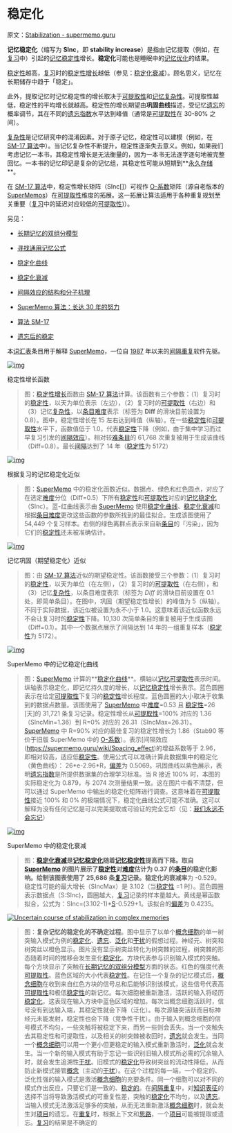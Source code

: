 # 稳定化

原文：[Stabilization - supermemo.guru](https://supermemo.guru/wiki/Stabilization)

**记忆稳定化**（缩写为 **SInc**，即 **stability increase**）是指由记忆提取（例如，在[复习](https://supermemo.guru/wiki/Review)中）引起的[记忆稳定性](https://supermemo.guru/wiki/Memory_stability)增长。**稳定化**可能也是睡眠中的[记忆优化](https://supermemo.guru/wiki/Memory_optimization)的结果。

[稳定性](https://supermemo.guru/wiki/Stability)越高，[复习](https://supermemo.guru/wiki/Review)时的[稳定性增长](https://supermemo.guru/wiki/Stability_increase)越低（参见：[稳定化衰减](https://supermemo.guru/wiki/Stabilization_decay)）。顾名思义，记忆在长期储存中趋于「稳定」。

此外，提取记忆时记忆稳定性的增长取决于[可提取性](https://supermemo.guru/wiki/Retrievability)和[记忆复杂性](https://supermemo.guru/wiki/Memory_complexity)。可提取性越低，稳定性的平均增长就越高。稳定性的增长期望由**巩固曲线**描述，受记忆[遗忘](https://supermemo.guru/wiki/Lapse)的概率调节，其在不同的[遗忘指数](https://supermemo.guru/wiki/Forgetting_index)水平达到峰值（通常是[可提取性](https://supermemo.guru/wiki/Retrievability)在 30-80% 之间）。

[复杂性](https://supermemo.guru/wiki/Complexity)是记忆研究中的混淆因素。对于原子记忆，稳定性可以建模（例如，在 [SM-17 算法](https://supermemo.guru/wiki/Algorithm_SM-17)中）。当记忆复杂性不断提升，稳定性逐渐失去意义。例如，如果我们考虑记忆一本书，其稳定性增长是无法衡量的，因为一本书无法逐字逐句地被完整回忆。一本书的记忆印记是复杂的记忆组，其稳定性可能从短期到**[永久存储](https://supermemo.guru/wiki/Permastore)**。

在 [SM-17 算法](https://supermemo.guru/wiki/Algorithm_SM-17)中，稳定性增长矩阵（SInc[]）可视作 [O-系数](https://supermemo.guru/wiki/Optimum_factor)矩阵（源自老版本的 [SuperMemos](https://supermemo.guru/wiki/SuperMemo)）在[可提取性](https://supermemo.guru/wiki/Retrievability)维度的拓展。这一拓展让算法适用于各种重复规划至关重要（[复习](https://supermemo.guru/wiki/Review)中的延迟对应较低的[可提取性](https://supermemo.guru/wiki/Retrievability))）。

另见：

- [长期记忆的双组分模型](https://supermemo.guru/wiki/Two_component_model_of_long-term_memory)

- [寻找通用记忆公式](https://supermemo.guru/wiki/Search_for_a_universal_memory_formula)

- [稳定化曲线](https://supermemo.guru/wiki/Stabilization_curve)

- [稳定化衰减](https://supermemo.guru/wiki/Stabilization_decay)

- [间隔效应的结构和分子机理](https://supermemo.guru/wiki/Structural_and_molecular_mechanisms_of_the_spacing_effect)

- [SuperMemo 算法：长达 30 年的努力](https://supermemo.guru/wiki/SuperMemo_Algorithm:_30-year-long_labor)

- [算法 SM-17](https://supermemo.guru/wiki/Algorithm_SM-17)

- [遗忘后的稳定](https://supermemo.guru/wiki/Post-lapse_stability)

本[词汇表](https://supermemo.guru/wiki/Glossary)条目用于解释 [SuperMemo](https://supermemo.guru/wiki/SuperMemo_Guru)，一位自 [1987](https://supermemo.guru/wiki/History_of_spaced_repetition_(print)) 年以来的[间隔重复](https://supermemo.guru/wiki/Spaced_repetition)软件先驱。

[![img](https://supermemo.guru/images/thumb/2/2b/Stability_increase_function.png/500px-Stability_increase_function.png)](https://supermemo.guru/wiki/File:Stability_increase_function.png)

稳定性增长函数

> 图：[稳定性增长](https://supermemo.guru/wiki/Stability_increase)函数由 [SM-17 算法](https://supermemo.guru/wiki/Algorithm_SM-17)计算。该函数有三个参数：（1）复习时的[稳定性](https://supermemo.guru/wiki/Stability)，以天为单位表示（左边），（2）复习时的[可提取性](https://supermemo.guru/wiki/Retrievability)（右边）和（3）记忆[复杂性](https://supermemo.guru/wiki/Complexity)，以[条目](https://supermemo.guru/wiki/Item)[难度](https://supermemo.guru/wiki/Difficulty)表示（标签为 **Diff** 的滑块目前设置为 0.8）。图中，稳定性增长在 15 左右达到峰值（纵轴）。在一些[稳定性](https://supermemo.guru/wiki/Stability)和[可提取性](https://supermemo.guru/wiki/Retrievability)水平下，函数值低于 1.0，代表[稳定性](https://supermemo.guru/wiki/Stability)下降（例如，由于集中学习而过早复习引发的[间隔效应](https://supermemo.guru/wiki/Spacing_effect)）。相对较[难](https://supermemo.guru/wiki/Difficulty)[条目](https://supermemo.guru/wiki/Item)的 61,768 次重复被用于生成该曲线（Diff=0.8）。最长[间隔](https://supermemo.guru/wiki/Interval)达到了 14 年（[稳定性](https://supermemo.guru/wiki/Stability)为 5172）

[![img](https://supermemo.guru/images/thumb/9/97/Approximation_of_memory_stabilization.png/500px-Approximation_of_memory_stabilization.png)](https://supermemo.guru/wiki/File:Approximation_of_memory_stabilization.png)

根据复习的记忆稳定化近似

> 图：[SuperMemo](https://supermemo.guru/wiki/SuperMemo) 中的稳定化函数近似。数据点、绿色和红色圆点，对应了在选定[难度](https://supermemo.guru/wiki/Difficulty)分位（Diff=0.5）下所有[稳定性](https://supermemo.guru/wiki/Stability)和[可提取性](https://supermemo.guru/wiki/Retrievability)对应的[记忆稳定化](https://supermemo.guru/wiki/Memory_stabilization)（SInc）。蓝-红曲线表示由 [SuperMemo](https://supermemo.guru/wiki/SuperMemo) 使用[稳定化曲线](https://supermemo.guru/wiki/Stabilization_curve)、[稳定化衰减](https://supermemo.guru/wiki/Stabilization_decay)和根据[条目](https://supermemo.guru/wiki/Item)[难度](https://supermemo.guru/wiki/Difficulty)更改这些函数的参数所找到的最佳拟合。生成该图使用了 54,449 个复习样本。右侧的绿色离群点表示来自新[条目](https://supermemo.guru/wiki/Item)的「污染」，因为它们的[稳定性](https://supermemo.guru/wiki/Stability)还未被准确估计。

[![img](https://supermemo.guru/images/thumb/c/c6/Stability_increase_function_approximation.jpg/500px-Stability_increase_function_approximation.jpg)](https://supermemo.guru/wiki/File:Stability_increase_function_approximation.jpg)

记忆巩固（期望稳定化）近似

> 图：由 [SM-17 算法](https://supermemo.guru/wiki/Algorithm_SM-17)近似的期望稳定性。该函数接受三个参数：（1）复习时的[稳定性](https://supermemo.guru/wiki/Stability)，以天为单位（在左侧），（2）复习时的[可提取性](https://supermemo.guru/wiki/Retrievability)（在右侧），和（3）记忆[复杂性](https://supermemo.guru/wiki/Complexity)，以条目难度表示（标签为 *Diff* 的滑块目前设置在 0.1 处，即简单条目）。在图中，巩固（期望稳定性增长）的峰值为 5（纵轴）。不同于实际数据，该近似被设置为永不小于 1.0。这意味着该近似函数永远不会让复习时的[稳定性](https://supermemo.guru/wiki/Stability)下降。10,130 次简单条目的重复被用于生成该图（Diff=0.1）。其中一个数据点展示了间隔达到 14 年的一组重复样本（[稳定性](https://supermemo.guru/wiki/Stability)为 5172）。

[![img](https://supermemo.guru/images/thumb/d/d7/Memory_stabilization_curve.png/500px-Memory_stabilization_curve.png)](https://supermemo.guru/wiki/File:Memory_stabilization_curve.png)

SuperMemo 中的记忆稳定化曲线

> 图：[SuperMemo](https://supermemo.guru/wiki/SuperMemo) 计算的**[稳定化曲线](https://supermemo.guru/wiki/Stabilization_curve)**。横轴以[记忆可提取性](https://supermemo.guru/wiki/Memory_retrievability)表示时间。纵轴表示稳定化，即记忆持久度的增长，以[记忆稳定性](https://supermemo.guru/wiki/Memory_stability)增长表示。蓝色圆圈表示在给定[可提取性](https://supermemo.guru/wiki/Retrievability)下复习的[稳定性](https://supermemo.guru/wiki/Stability)增长程度。蓝色圆圈的大小取决于收集到的数据点数量。该图使用了 [SuperMemo](https://supermemo.guru/wiki/SuperMemo) 中[难度](https://supermemo.guru/wiki/Difficulty)=0.53 且 [稳定性](https://supermemo.guru/wiki/Stability)=26 [天]的 31,721 条复习记录。稳定性增长从[可提取性](https://supermemo.guru/wiki/Retrievability)=100% 对应的 1.36（SIncMin=1.36）到 R=0% 对应的 26.31（SIncMax=26.31）。[SuperMemo](https://supermemo.guru/wiki/SuperMemo) 中 R=90% 对应的最佳复习的稳定性增长为 1.86（Stab90 等价于旧版 SuperMemo 中的 [O-系数](https://supermemo.guru/wiki/O-Factor)）。表示[间隔效应(https://supermemo.guru/wiki/Spacing_effect)的增益系数等于 2.96，即相对较高，适应低[稳定性](https://supermemo.guru/wiki/Stability)。使用公式可以准确计算此数据集中的稳定化（黄色曲线）： 26\*e-2.96\*R，[偏差](https://supermemo.guru/wiki/Deviation)为 0.5069。巩固曲线以紫色展示，表明[遗忘指数](https://supermemo.guru/wiki/Forgetting_index)是所提供数据集的合理学习标准。当 R 接近 100% 时，本图的实际稳定化为 0.879，与 2074 次测量结果一致。这在图片中看不清楚，但可以通过 SuperMemo 中输出的稳定化矩阵进行调查。这意味着在[可提取性](https://supermemo.guru/wiki/Retrievability)接近 100% 和 0% 的极端情况下，稳定化曲线公式可能不准确。这可以解释为没有任何记忆是可以完美提取或可验证的完全忘却（见：[我们永远不会忘记](https://supermemo.guru/wiki/We_never_forget)）

[![img](https://supermemo.guru/images/thumb/4/4f/Stabilization_decay.png/500px-Stabilization_decay.png)](https://supermemo.guru/wiki/File:Stabilization_decay.png)

SuperMemo 中的稳定化衰减

> 图：**[稳定化衰减](https://supermemo.guru/wiki/Stabilization_decay)**是**[记忆稳定化](https://supermemo.guru/wiki/Memory_stabilization)**随着**[记忆稳定性](https://supermemo.guru/wiki/Memory_stability)**提高而下降。取自 [SuperMemo](https://supermemo.guru/wiki/SuperMemo) 的图片展示了[稳定性](https://supermemo.guru/wiki/Stability)对[难度](https://supermemo.guru/wiki/Difficulty)估计为 0.37 的[条目](https://supermemo.guru/wiki/Item)的稳定化影响。绘制该图表使用了 25,686 条[复习](https://supermemo.guru/wiki/repetition)记录。稳定化的**衰减率**为 -0.529。稳定性可能的最大增长（SIncMax）是 3.102（当[稳定性](https://supermemo.guru/wiki/Stability) =1 时）。蓝色圆圈表示数据点（S:SInc)，圆圈越大，[复习](https://supermemo.guru/wiki/Repetition)记录的样本量越大。黄线是幂函数拟合，公式为：SInc=(3.102-1)\*[S](https://supermemo.guru/wiki/Stability)-0.529+1。该拟合的[偏差](https://supermemo.guru/wiki/Deviation)为 0.4235。

[![Uncertain course of stabilization in complex memories](https://supermemo.guru/images/thumb/0/0d/Uncertain_course_of_the_stabilization_of_complex_memories.png/400px-Uncertain_course_of_the_stabilization_of_complex_memories.png)](https://supermemo.guru/wiki/File:Uncertain_course_of_the_stabilization_of_complex_memories.png)

> 图：**复杂记忆的稳定化的不确定过程**。图中显示了以单个[概念细胞](https://supermemo.guru/wiki/Stabilization)的单一树突输入模式为例的[稳定化](https://supermemo.guru/wiki/Stabilization)、[遗忘](https://supermemo.guru/wiki/Forgetting)、[泛化](https://supermemo.guru/wiki/Generalization)和[干扰](https://supermemo.guru/wiki/Interference)的假想过程。神经元、树突和树突丝以橙色显示。图片没有显示树突丝转化为树突棘的过程，树突棘的形态随着时间的推移会发生变化[稳定化](https://supermemo.guru/wiki/Stabilization)。方块代表参与识别输入模式的突触。每个方块显示了突触在[长期记忆的双组分模型](https://supermemo.guru/wiki/Two_component_model_of_long-term_memory)方面的状态。红色的强度代表[可提取性](https://supermemo.guru/wiki/Retrievability)。蓝色区域的大小代表[稳定性](https://supermemo.guru/wiki/Stability)。在记住一个复杂的记忆模式后，[概念细胞](https://supermemo.guru/wiki/Concept_cell)在收到来自红色方块的信号总和后能够识别该模式，这些信号代表高[可提取性](https://supermemo.guru/wiki/Retrievability)和极低[稳定性](https://supermemo.guru/wiki/Stability)的新记忆。每次细胞被重新激活，活跃的输入将经历[稳定化](https://supermemo.guru/wiki/Stabilization)，这表现在输入方块中蓝色区域的增加。每次当概念细胞活跃时，信号没有到达输入端，其稳定性就会下降（泛化）。每次源轴突活跃而目标神经元未能发射，稳定性也会下降（竞争性干扰）。由于输入到概念细胞的信号模式不均匀，一些突触将被稳定下来，而另一些则会丢失。当一个突触失去其稳定性和可提取性，以及相关的树突棘被收回时，[遗忘](https://supermemo.guru/wiki/Forgetting)就会发生。当同一个[概念细胞](https://supermemo.guru/wiki/Concept_cell)可以用一个更小但更稳定的输入模式重新激活时，[泛化](https://supermemo.guru/wiki/Generalization)就会发生。当一个新的输入模式有助于忘记一些识别旧输入模式所必需的冗余输入时，就会发生追溯性[干扰](https://supermemo.guru/wiki/Interference)。旧模式的[稳定化](https://supermemo.guru/wiki/Stabilization)导致树突丝的流动性降低，从而防止新模式接管[概念](https://supermemo.guru/wiki/Concept)（主动的[干扰](https://supermemo.guru/wiki/Interference)）。在这个过程的每一端，一个稳定的、泛化性强的输入模式是激活[概念细胞](https://supermemo.guru/wiki/Concept_cell)的充要条件。同一个细胞可以对不同的模式作出反应，只要它们是一致的、[稳定的](https://supermemo.guru/wiki/Stabilization)。在[间隔重复](https://supermemo.guru/wiki/Spaced_repetition)中，对[知识表征](https://supermemo.guru/wiki/Knowledge_representation)的选择不当将导致激活模式的可重复性差，突触的[稳定化](https://supermemo.guru/wiki/Stabilization)不均匀，以及[遗忘](https://supermemo.guru/wiki/Forgetting)。当输入模式无法激活足够多的突触，从而无法重新激活[概念细胞](https://supermemo.guru/wiki/Concept_cell)时，就会发生对[项目](https://supermemo.guru/wiki/Item)的遗忘。在[重复](https://supermemo.guru/wiki/Repetition)时，根据上下文和[思路](https://supermemo.guru/wiki/Conceptual_computation)，一个[项目](https://supermemo.guru/wiki/Item)可能被提取或遗忘。[复习](https://supermemo.guru/wiki/Repetition)的结果是不确定的